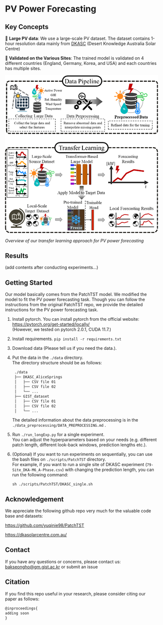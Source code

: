 # PV Power Forecasting

## Key Concepts

:star2: **Large PV data**: We use a large-scale PV dataset. The dataset contains 1-hour resolution data mainly from [DKASC](https://dkasolarcentre.com.au/) (Desert Knowledge Australia Solar Centre)

:star2: **Validated on the Various Sites**: The trained model is validated on 4 different countries (England, Germany, Korea, and USA) and each countries has multiple sites. 

![Algorithm Overview](pic/fig1.png)

*Overview of our transfer learning approach for PV power forecasting*

## Results

(add contents after conducting experiments...)

## Getting Started

Our model basically comes from the PatchTST model. We modified the model to fit the PV power forecasting task.
Though you can follow the instructions from the original PatchTST repo, we provide the detailed instructions for the PV power forecasting task.

1. Install pytorch. You can install pytorch from the official website: https://pytorch.org/get-started/locally/  
   (However, we tested on pytorch 2.0.1, CUDA 11.7.)

2. Install requirements. ```pip install -r requirements.txt```

3. Download data (Please tell us if you need the data.).
4. Put the data in the ```./data``` directory.  
   The directory structure should be as follows:
   ```
    ./data
    ├── DKASC_AliceSprings
    │   ├── CSV file 01
    │   ├── CSV file 02
    │   └── ...
    ├── GIST_dataset
    │   ├── CSV file 01
    │   ├── CSV file 02
    │   └── ...
   
   ```
   The detailed information about the data preprocessing is in the `./data_preprocessing/DATA_PREPROCESSING.md` .

5. Run `./run_longExp.py` for a single experiment.   
   You can adjust the hyperparameters based on your needs (e.g. different patch length, different look-back windows, prediction lengths etc.).

6. (Optional) If you want to run experiments on sequentially, you can use the bash files on `./scripts/PatchTST` directory.  
   For example, if you want to run a single site of DKASC experiment (`79-Site_DKA-M6_A-Phase.csv`) with changing the prediction length, you can run the following command:  
   ```
   sh ./scripts/PatchTST/DKASC_single.sh
   ``` 


## Acknowledgement

We appreciate the following github repo very much for the valuable code base and datasets:

https://github.com/yuqinie98/PatchTST

https://dkasolarcentre.com.au/

## Contact

If you have any questions or concerns, please contact us: bakseongho@gm.gist.ac.kr or submit an issue

## Citation

If you find this repo useful in your research, please consider citing our paper as follows:

```
@inproceedings{
adding soon
}
```
